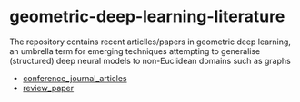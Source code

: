 # geometric-deep-learning-literature

The repository contains recent articlles/papers in geometric deep learning, an umbrella term for emerging techniques attempting to generalise (structured) deep neural models to non-Euclidean domains such as graphs

- [conference_journal_articles](https://github.com/naganandy/geometric-deep-learning-literature/blob/master/conference-journal-articles/README.md)
- [review_paper](https://docs.google.com/uc?export=download&id=0B-aDWjDc-gnnb2w4M2hma0NvV0U)
